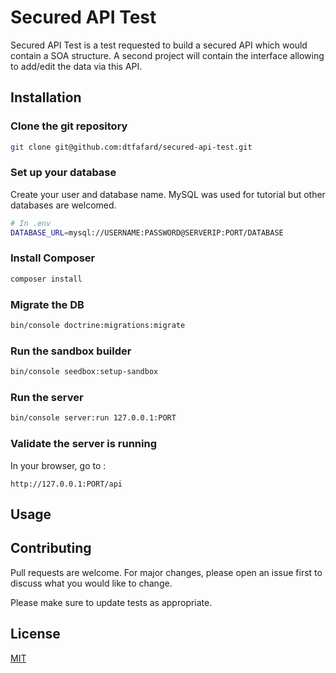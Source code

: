 # Secured API Test
Secured API Test is a test requested to build a secured API which would contain a SOA structure. A second project will contain the interface allowing to add/edit the data via this API.

## Installation

### Clone the git repository

```bash
git clone git@github.com:dtfafard/secured-api-test.git
```

### Set up your database
Create your user and database name. MySQL was used for tutorial but other databases are welcomed.

```bash
# In .env
DATABASE_URL=mysql://USERNAME:PASSWORD@SERVERIP:PORT/DATABASE
```

### Install Composer
```bash
composer install
```

### Migrate the DB
```bash
bin/console doctrine:migrations:migrate
```

### Run the sandbox builder
```bash
bin/console seedbox:setup-sandbox
```

### Run the server
```bash
bin/console server:run 127.0.0.1:PORT
```

### Validate the server is running
In your browser, go to : 
```
http://127.0.0.1:PORT/api
```

## Usage



## Contributing
Pull requests are welcome. For major changes, please open an issue first to discuss what you would like to change.

Please make sure to update tests as appropriate.

## License
[MIT](https://choosealicense.com/licenses/mit/)
